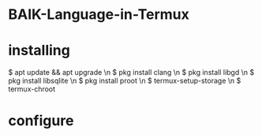 # BAIK-Language-in-Termux
# installing 
$ apt update && apt upgrade \n
$ pkg install clang \n
$ pkg install libgd \n
$ pkg install libsqlite \n
$ pkg install proot \n
$ termux-setup-storage \n
$ termux-chroot
# configure
